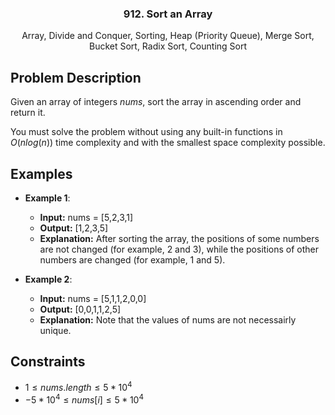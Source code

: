 <p align="center">

  <h3 align="center">912. Sort an Array</h3>

  <p align="center">
    Array, Divide and Conquer, Sorting, Heap (Priority Queue), Merge Sort, Bucket Sort, Radix Sort, Counting Sort
    <br>
  </p>
</p>

## Problem Description

Given an array of integers $nums$, sort the array in ascending order and return it.

You must solve the problem without using any built-in functions in $O(nlog(n))$ time complexity and with the smallest space complexity possible.

## Examples

- **Example 1**:

  - **Input:** nums = [5,2,3,1]
  - **Output:** [1,2,3,5]
  - **Explanation:** After sorting the array, the positions of some numbers are not changed (for example, 2 and 3), while the positions of other numbers are changed (for example, 1 and 5).

- **Example 2**:

  - **Input:** nums = [5,1,1,2,0,0]
  - **Output:** [0,0,1,1,2,5]
  - **Explanation:** Note that the values of nums are not necessairly unique.

## Constraints

- $1 \leq nums.length \leq 5 * 10^4$
- $-5 * 10^4 \leq nums[i] \leq 5 * 10^4$
